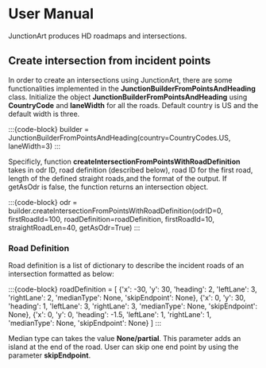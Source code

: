 # User Manual

JunctionArt produces HD roadmaps and intersections. 


## Create intersection from incident points

In order to create an intersections using JunctionArt, there are some functionalities implemented in the **JunctionBuilderFromPointsAndHeading** class. Initialize the object **JunctionBuilderFromPointsAndHeading** using **CountryCode** and **laneWidth** for all the roads. Default country is US and the default width is three. 

:::{code-block}
builder = JunctionBuilderFromPointsAndHeading(country=CountryCodes.US, laneWidth=3)
:::

Specificly, function **createIntersectionFromPointsWithRoadDefinition** takes in odr ID, road definition (described below), road ID for the first road, length of the defined straight roads,and the format of the output. If getAsOdr is false, the function returns an intersection object. 

:::{code-block}
odr = builder.createIntersectionFromPointsWithRoadDefinition(odrID=0, firstRoadId=100, roadDefinition=roadDefinition, firstRoadId=10, straightRoadLen=40, getAsOdr=True)
:::

### Road Definition
Road definition is a list of dictionary to describe the incident roads of an intersection formatted as below:

:::{code-block}
roadDefinition = [
            {'x': -30, 'y': 30, 'heading': 2, 'leftLane': 3, 'rightLane': 2, 'medianType': None, 'skipEndpoint': None},
            {'x':   0, 'y': 30, 'heading': 1,  'leftLane': 3, 'rightLane': 3, 'medianType': None, 'skipEndpoint': None},
            {'x':   0, 'y':  0, 'heading': -1.5, 'leftLane': 1, 'rightLane': 1, 'medianType': None, 'skipEndpoint': None}
            ]
:::

Median type can takes the value **None/partial**. This parameter adds an island at the end of the road. User can skip one end point by using the parameter **skipEndpoint**. 





